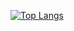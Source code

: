 [![Top Langs](https://github-readme-stats.vercel.app/api/top-langs/?username=Hafflationist&layout=compact&theme=radical)](https://github.com/anuraghazra/github-readme-stats)
